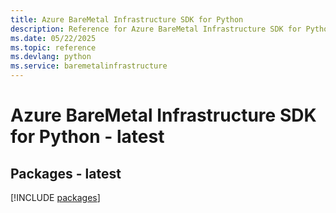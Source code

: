 ```yaml
---
title: Azure BareMetal Infrastructure SDK for Python
description: Reference for Azure BareMetal Infrastructure SDK for Python
ms.date: 05/22/2025
ms.topic: reference
ms.devlang: python
ms.service: baremetalinfrastructure
---
```

# Azure BareMetal Infrastructure SDK for Python - latest
## Packages - latest
[!INCLUDE [packages](baremetal-infrastructure-index.md)]